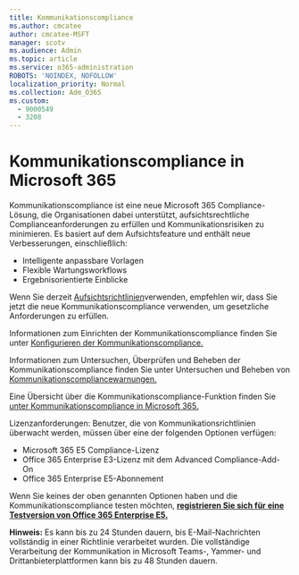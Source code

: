 ```yaml
---
title: Kommunikationscompliance
ms.author: cmcatee
author: cmcatee-MSFT
manager: scotv
ms.audience: Admin
ms.topic: article
ms.service: o365-administration
ROBOTS: 'NOINDEX, NOFOLLOW'
localization_priority: Normal
ms.collection: Adm_O365
ms.custom:
  - 9000549
  - 3208
---
```


# <a name="communication-compliance-in-microsoft-365"></a>Kommunikationscompliance in Microsoft 365

Kommunikationscompliance ist eine neue Microsoft 365 Compliance-Lösung, die Organisationen dabei unterstützt, aufsichtsrechtliche Complianceanforderungen zu erfüllen und Kommunikationsrisiken zu minimieren. Es basiert auf dem Aufsichtsfeature und enthält neue Verbesserungen, einschließlich:

- Intelligente anpassbare Vorlagen
- Flexible Wartungsworkflows
- Ergebnisorientierte Einblicke

Wenn Sie derzeit [Aufsichtsrichtlinien](https://docs.microsoft.com/microsoft-365/compliance/supervision-policies)verwenden, empfehlen wir, dass Sie jetzt die neue Kommunikationscompliance verwenden, um gesetzliche Anforderungen zu erfüllen.

Informationen zum Einrichten der Kommunikationscompliance finden Sie unter [Konfigurieren der Kommunikationscompliance.](https://docs.microsoft.com/microsoft-365/compliance/communication-compliance-configure)

Informationen zum Untersuchen, Überprüfen und Beheben der Kommunikationscompliance finden Sie unter Untersuchen und Beheben von [Kommunikationscompliancewarnungen.](https://docs.microsoft.com/microsoft-365/compliance/communication-compliance-investigate-remediate)

Eine Übersicht über die Kommunikationscompliance-Funktion finden Sie [unter Kommunikationscompliance in Microsoft 365.](https://docs.microsoft.com/microsoft-365/compliance/communication-compliance)

Lizenzanforderungen: Benutzer, die von Kommunikationsrichtlinien überwacht werden, müssen über eine der folgenden Optionen verfügen:

- Microsoft 365 E5 Compliance-Lizenz
- Office 365 Enterprise E3-Lizenz mit dem Advanced Compliance-Add-On
- Office 365 Enterprise E5-Abonnement

Wenn Sie keines der oben genannten Optionen haben und die Kommunikationscompliance testen möchten, **[registrieren Sie sich für eine Testversion von Office 365 Enterprise E5.](https://go.microsoft.com/fwlink/p/?LinkID=698279)**

**Hinweis:** Es kann bis zu 24 Stunden dauern, bis E-Mail-Nachrichten vollständig in einer Richtlinie verarbeitet wurden. Die vollständige Verarbeitung der Kommunikation in Microsoft Teams-, Yammer- und Drittanbieterplattformen kann bis zu 48 Stunden dauern.
